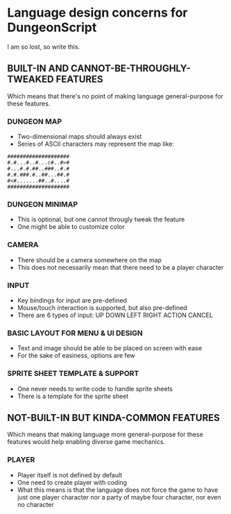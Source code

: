 Language design concerns for DungeonScript
==========================================

I am so lost, so write this.


BUILT-IN AND CANNOT-BE-THROUGHLY-TWEAKED FEATURES
-------------------------------------------------
Which means that there's no point of making language general-purpose for these features.

### DUNGEON MAP
* Two-dimensional maps should always exist
* Series of ASCII characters may represent the map like:
```
####################
#.#...#..#...c#..#>#
#...#.#.##..###..#.#
#.#.###.#..##...##.#
#<#.......##..#....#
####################
```

### DUNGEON MINIMAP
* This is optional, but one cannot througly tweak the feature
* One might be able to customize color

### CAMERA
* There should be a camera somewhere on the map
* This does not necessarily mean that there need to be a player character

### INPUT
* Key bindings for input are pre-defined
* Mouse/touch interaction is supported, but also pre-defined
* There are 6 types of input: UP DOWN LEFT RIGHT ACTION CANCEL

### BASIC LAYOUT FOR MENU & UI DESIGN
* Text and image should be able to be placed on screen with ease
* For the sake of easiness, options are few

### SPRITE SHEET TEMPLATE & SUPPORT
* One never needs to write code to handle sprite sheets
* There is a template for the sprite sheet


NOT-BUILT-IN BUT KINDA-COMMON FEATURES
--------------------------------------
Which means that making language more general-purpose for these features would help enabling diverse game mechanics.

### PLAYER
* Player itself is not defined by default
* One need to create player with coding
* What this means is that the language does not force the game to have just one player character nor a party of maybe four character, nor even no character